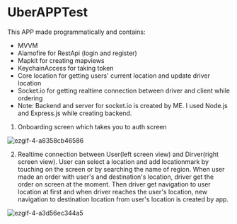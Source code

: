 # UberAPPTest

This APP made programmatically and contains: 

- MVVM 
- Alamofire for RestApi (login and register)
- Mapkit for creating mapviews
- KeychainAccess for taking token
- Core location for getting users' current location and update driver location
- Socket.io for getting realtime connection between driver and client while ordering
- Note: Backend and server for socket.io is created by ME. I used Node.js and Express.js while creating backend.   

1. Onboarding screen which takes you to auth screen

![ezgif-4-a8358cb46586](https://user-images.githubusercontent.com/47345666/125296635-89d3d600-e337-11eb-86f7-7fd2aa578b4d.gif)

2. Realtime connection between User(left screen view) and Dirver(right screen view). User can select a location and add locationmark by touching on the screen or by searching the name of region. When user made an order with user's and destination's location, driver get the order on screen at the moment. Then driver get navigation to user location at first and when driver reaches the user's location, new navigation to destination location from user's location is created by app.

![ezgif-4-a3d56ec344a5](https://user-images.githubusercontent.com/47345666/125297160-0e265900-e338-11eb-905d-61c2012536df.gif)
